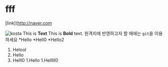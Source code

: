 # fff
[link](http://naver.com

![kosta](http://edu2.kosta.or.kr/assets/images/kosta2.png)
This is **Text**
This is **Bold** text.
원격지에 반영하고자 할 때에는 `git`을 이용하세요
*Hello
    *Hell0
    *Hello2
1. Helool
1. Hello
1. Helll0
    1.Hello
    1.Helllll0
